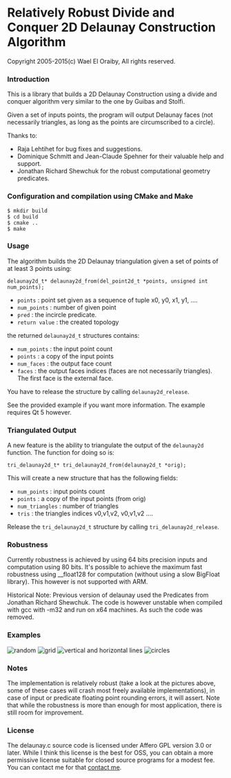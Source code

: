 # Relatively Robust Divide and Conquer 2D Delaunay Construction Algorithm

Copyright 2005-2015(c) Wael El Oraiby, All rights reserved. 

### Introduction

This is a library that builds a 2D Delaunay Construction using a divide and conquer algorithm very similar to the one by Guibas and Stolfi.

Given a set of inputs points, the program will output Delaunay faces (not necessarily triangles, as long as the points are circumscribed to a circle).

Thanks to:

* Raja Lehtihet for bug fixes and suggestions.
* Dominique Schmitt and Jean-Claude Spehner for their valuable help and support.
* Jonathan Richard Shewchuk for the robust computational geometry predicates.


### Configuration and compilation using CMake and Make

```
$ mkdir build
$ cd build
$ cmake ..
$ make
```


### Usage

The algorithm builds the 2D Delaunay triangulation given a set of points of at least
3 points using:

    delaunay2d_t* delaunay2d_from(del_point2d_t *points, unsigned int num_points);

- `points`	: point set given as a sequence of tuple x0, y0, x1, y1, ....
- `num_points`	: number of given point
- `pred`		: the incircle predicate.
- `return value`	: the created topology

the returned `delaunay2d_t` structures contains:
- `num_points`	: the input point count
- `points`	: a copy of the input points
- `num_faces`	: the output face count
- `faces`	: the output faces indices (faces are not necessarily triangles). The first face is the external face.

You have to release the structure by calling `delaunay2d_release`.

See the provided example if you want more information. The example requires Qt 5 however.

### Triangulated Output
A new feature is the ability to triangulate the output of the `delaunay2d` function. The function for doing so is:

    tri_delaunay2d_t* tri_delaunay2d_from(delaunay2d_t *orig);
    
This will create a new structure that has the following fields:

- `num_points`   : input points count
- `points`  : a copy of the input points (from orig)
- `num_triangles`   : number of triangles
- `tris`    : the triangles indices v0,v1,v2, v0,v1,v2 ....

Release the `tri_delaunay2d_t` structure by calling `tri_delaunay2d_release`.
 
### Robustness
Currently robustness is achieved by using 64 bits precision inputs and computation using 80 bits. It's possible to achieve the maximum fast robustness using __float128 for computation (without using a slow BigFloat library). This however is not supported with ARM.

Historical Note: Previous version of delaunay used the Predicates from Jonathan Richard Shewchuk. The code is however unstable when compiled with gcc with -m32 and run on x64 machines. As such the code was removed.

### Examples
![random](https://github.com/eloraiby/delaunay/raw/master/images/random.png)
![grid](https://github.com/eloraiby/delaunay/raw/master/images/grid.png)
![vertical and horizontal lines](https://github.com/eloraiby/delaunay/raw/master/images/vertical_horizontal.png)
![circles](https://github.com/eloraiby/delaunay/raw/master/images/circles.png)

### Notes

The implementation is relatively robust (take a look at the pictures above, some of these cases will crash most freely available implementations), in case of input or predicate floating point rounding errors, it will assert. Note that while the robustness is more than enough for most application, there is still room for improvement.

### License

The delaunay.c source code is licensed under Affero GPL version 3.0 or later. While I think this license is the best for OSS, you can obtain a more permissive license suitable for closed source programs for a modest fee. You can contact me for that [contact me](https://github.com/eloraiby/eloraiby.github.com/raw/master/email.svg).



